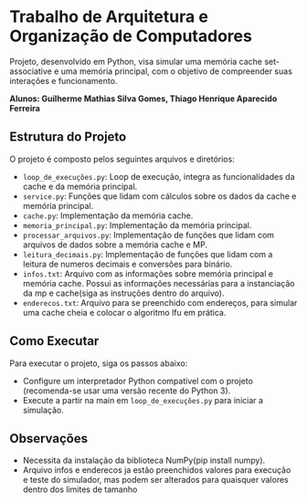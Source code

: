 # Trabalho de Arquitetura e Organização de Computadores

Projeto, desenvolvido em Python, visa simular uma memória cache set-associative e uma memória principal,
com o objetivo de compreender suas interações e funcionamento.

**Alunos: Guilherme Mathias Silva Gomes, Thiago Henrique Aparecido Ferreira**

## Estrutura do Projeto

O projeto é composto pelos seguintes arquivos e diretórios:


- `loop_de_execuções.py`: Loop de execução, integra as funcionalidades da cache e da memória principal.
- `service.py`: Funções que lidam com cálculos sobre os dados da cache e memória principal.
- `cache.py`: Implementação da memória cache.
- `memoria_principal.py`: Implementação da memória principal.
- `processar_arquivos.py`: Implementação de funções que lidam com arquivos de dados sobre a memória cache e MP.
- `leitura_decimais.py`: Implementação de funções que lidam com a leitura de numeros decimais e conversões para binário.
- `infos.txt`: Arquivo com as informações sobre memória principal e memória cache. 
   Possui as informações necessárias para a instanciação da mp e cache(siga as instruções dentro do arquivo).
- `enderecos.txt`: Arquivo para se preenchido com endereços, para simular uma cache cheia e colocar o algoritmo
    lfu em prática. 

## Como Executar

Para executar o projeto, siga os passos abaixo:


 - Configure um interpretador Python compatível com o projeto (recomenda-se usar uma versão recente do Python 3).
 - Execute a partir na main em `loop_de_execuções.py` para iniciar a simulação.

## Observações

  - Necessita da instalação da biblioteca NumPy(pip install numpy).
  - Arquivo infos e enderecos ja estão preenchidos valores para execução e teste do simulador, 
    mas podem ser alterados para quaisquer valores dentro dos limites de tamanho



